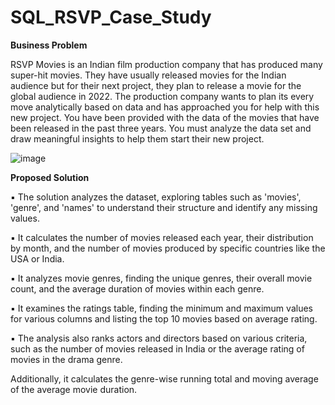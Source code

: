 # SQL_RSVP_Case_Study

**Business Problem**

RSVP Movies is an Indian film production company that has produced many super-hit movies. They have usually released movies for the Indian audience but for their next project, they plan to release a movie for the global audience in 2022. The production company wants to plan its every move analytically based on data and has approached you for help with this new project. You have been provided with the data of the movies that have been released in the past three years. 
You must analyze the data set and draw meaningful insights to help them start their new project. 

![image](https://github.com/PrachiGarg12/SQL_RSVP_Case_Study/assets/76693762/f01bc52c-3bb4-49a9-81b6-14aa8894f807)

**Proposed Solution**

  ▪ The solution analyzes the dataset, exploring tables such as 'movies', 'genre', and 'names' to understand their structure and identify any missing values. 
  
  ▪ It calculates the number of movies released each year, their distribution by month, and the number of movies produced by specific countries like the USA or India. 
  
  ▪ It analyzes movie genres, finding the unique genres, their overall movie count, and the average duration of movies within each genre.
  
  ▪ It examines the ratings table, finding the minimum and maximum values for various columns and listing the top 10 movies based on average rating.
  
  ▪ The analysis also ranks actors and directors based on various criteria, such as the number of movies released in India or the average rating of movies in the drama genre. 
  
  Additionally, it calculates the genre-wise running total and moving average of the average movie duration.
  
